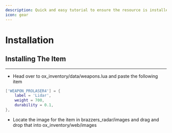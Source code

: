 ```yaml
---
description: Quick and easy tutorial to ensure the resource is installed properly
icon: gear
---
```


# Installation

## Installing The Item

***

* Head over to ox\_inventory/data/weapons.lua and paste the following item

```lua
['WEAPON_PROLASER4'] = {
	label = 'Lidar',
	weight = 700,
	durability = 0.1,
},
```

* Locate the image for the item in brazzers\_radar/images and drag and drop that into ox\_inventory/web/images
